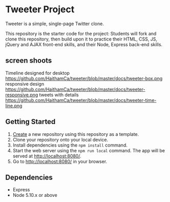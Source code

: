 # Tweeter Project

Tweeter is a simple, single-page Twitter clone.

This repository is the starter code for the project: Students will fork and clone this repository, then build upon it to practice their HTML, CSS, JS, jQuery and AJAX front-end skills, and their Node, Express back-end skills.

## screen shoots
Timeline designed for desktop
https://github.com/HaithamCa/tweeter/blob/master/docs/tweeter-box.png
responsive design
https://github.com/HaithamCa/tweeter/blob/master/docs/tweeter-responsive.png
tweets with details
https://github.com/HaithamCa/tweeter/blob/master/docs/tweeter-time-line.png


## Getting Started

1. [Create](https://docs.github.com/en/repositories/creating-and-managing-repositories/creating-a-repository-from-a-template) a new repository using this repository as a template.
2. Clone your repository onto your local device.
3. Install dependencies using the `npm install` command.
3. Start the web server using the `npm run local` command. The app will be served at <http://localhost:8080/>.
4. Go to <http://localhost:8080/> in your browser.

## Dependencies

- Express
- Node 5.10.x or above

